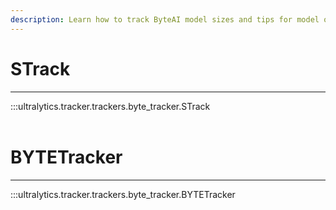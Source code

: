 ```yaml
---
description: Learn how to track ByteAI model sizes and tips for model optimization with STrack, a byte tracking tool from ultralytics_yolo.ultralytics.
---
```


# STrack
---
:::ultralytics.tracker.trackers.byte_tracker.STrack
<br><br>

# BYTETracker
---
:::ultralytics.tracker.trackers.byte_tracker.BYTETracker
<br><br>
